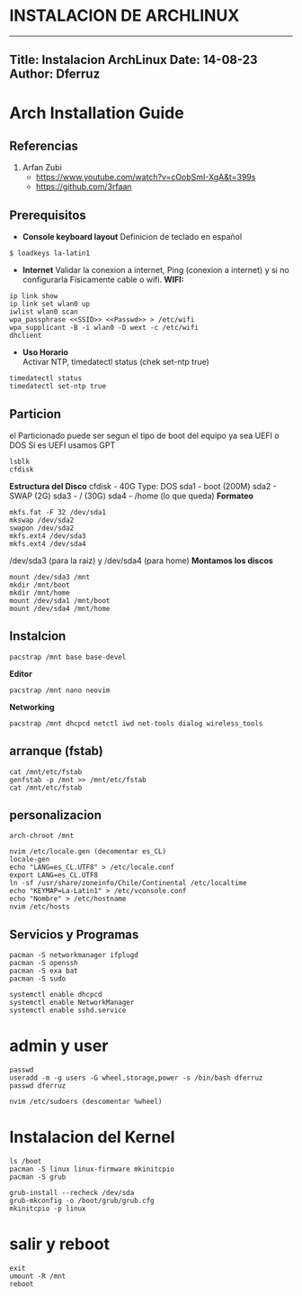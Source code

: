 # INSTALACION DE ARCHLINUX
---
Title: Instalacion ArchLinux
Date: 14-08-23
Author: Dferruz
---
# Arch Installation Guide
## Referencias
1. Arfan Zubi
    - https://www.youtube.com/watch?v=cOobSmI-XgA&t=399s
    - https://github.com/3rfaan
## Prerequisitos
- **Console keyboard layout**
Definicion de teclado en español
```
$ loadkeys la-latin1
```
- **Internet**
Validar la conexion a internet, Ping (conexion a internet) y si no configurarla
Fisicamente cable o wifi.
**WIFI:**
```
ip link show
ip link set wlan0 up
iwlist wlan0 scan
wpa_passphrase <<SSID>> <<Passwd>> > /etc/wifi
wpa_supplicant -B -i wlan0 -D wext -c /etc/wifi
dhclient
```
- **Uso Horario**  
Activar NTP, timedatectl status (chek set-ntp true)
```
timedatectl status
timedatectl set-ntp true
```
## Particion 
el Particionado puede ser segun el tipo de boot del equipo ya sea UEFI o DOS
Si es UEFI usamos GPT 
```
lsblk
cfdisk 
```
**Estructura del Disco**
cfdisk - 40G
Type: DOS
sda1 - boot (200M)
sda2 - SWAP (2G)
sda3 - / (30G)
sda4 - /home (lo que queda)
**Formateo**
```
mkfs.fat -F 32 /dev/sda1
mkswap /dev/sda2
swapon /dev/sda2
mkfs.ext4 /dev/sda3
mkfs.ext4 /dev/sda4
```
/dev/sda3 (para la raiz) y /dev/sda4 (para home)
**Montamos los discos**
```
mount /dev/sda3 /mnt
mkdir /mnt/boot
mkdir /mnt/home
mount /dev/sda1 /mnt/boot
mount /dev/sda4 /mnt/home
```
## Instalcion
```
pacstrap /mnt base base-devel
```
**Editor**
```
pacstrap /mnt nano neovim
```
**Networking**
```
pacstrap /mnt dhcpcd netctl iwd net-tools dialog wireless_tools
```
<!-- $ pacstrap -K /mnt base base-devel linux linux-firmware e2fsprogs dhcpcd networkmanager sof-firmware git neovim man-db man-pages texinfo -->

## arranque (fstab)
```
cat /mnt/etc/fstab
genfstab -p /mnt >> /mnt/etc/fstab
cat /mnt/etc/fstab
```
## personalizacion
```
arch-chroot /mnt
```
```
nvim /etc/locale.gen (decomentar es_CL)
locale-gen
echo "LANG=es_CL.UTF8" > /etc/locale.conf
export LANG=es_CL.UTF8
ln -sf /usr/share/zoneinfo/Chile/Continental /etc/localtime
echo "KEYMAP=La-Latin1" > /etc/vconsole.conf
echo "Nombre" > /etc/hostname
nvim /etc/hosts
```

## Servicios y Programas
```
pacman -S networkmanager ifplugd  
pacman -S openssh
pacman -S exa bat 
pacman -S sudo 
```
```
systemctl enable dhcpcd
systemctl enable NetworkManager
systemctl enable sshd.service
```
# admin y user
```
passwd
useradd -m -g users -G wheel,storage,power -s /bin/bash dferruz
passwd dferruz
```
```
nvim /etc/sudoers (descomentar %wheel)
```
# Instalacion del Kernel
```
ls /boot
pacman -S linux linux-firmware mkinitcpio
pacman -S grub
```
```
grub-install --recheck /dev/sda
grub-mkconfig -o /boot/grub/grub.cfg
mkinitcpio -p linux
```
# salir y reboot
```
exit
umount -R /mnt
reboot
```
<!--
# Instalación Archlinux
(1) Preparación
(2) Particionado 
(3) Instalación Sistema Base 
(4) Arranque
(5) Personalización del Sistema
(6) Servicios y Programas
(7) Administrador y usuarios
(8) Instalación del Kernel
(9) Salir, desmontar y Reboot

## Preparación 
**teclado**
```
loadkey la_latin1
```

**Internet**
**hora**

## Particionado 
## Instalación Sistema Base 
## Arranque
## Personalización del Sistema
## Servicios y Programas
## Administrador y usuarios
## Instalación del Kernel
## Salir, desmontar y Reboot

# dotfiles
Configuraciones personales: 
(1) qtile. Basada en antonio Sarosi 
(2) alacritty. 
(3) neovim.
(4) Rofi.

extraidas de otros repsitorios y adaptadas segun mi gusto.

Plugin importantes de nvim
https://www.tabnine.com/blog/top-vim-plugins/?utm_term=&utm_source=google.com&utm_medium=cpc&utm_campaign=14293437790&utm_content=&gclid=EAIaIQobChMIrfq1r7uS-AIVDlKRCh3zmwp7EAAYASAAEgIZ0PD_BwE
--!>
